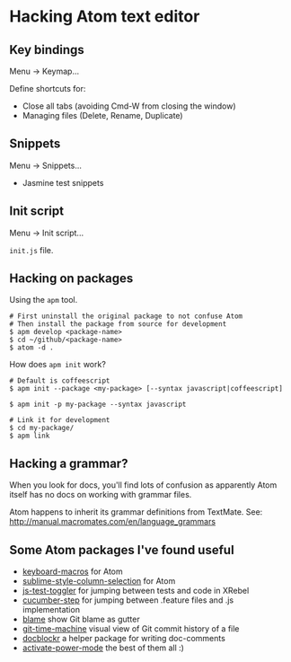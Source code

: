 # Hacking Atom text editor

## Key bindings

Menu -> Keymap...

Define shortcuts for:

- Close all tabs (avoiding Cmd-W from closing the window)
- Managing files (Delete, Rename, Duplicate)

## Snippets

Menu -> Snippets...

- Jasmine test snippets


## Init script

Menu -> Init script...

`init.js` file.


## Hacking on packages

Using the `apm` tool.

    # First uninstall the original package to not confuse Atom
    # Then install the package from source for development
    $ apm develop <package-name>
    $ cd ~/github/<package-name>
    $ atom -d .

How does `apm init` work?

    # Default is coffeescript
    $ apm init --package <my-package> [--syntax javascript|coffeescript]

    $ apm init -p my-package --syntax javascript

    # Link it for development
    $ cd my-package/
    $ apm link


## Hacking a grammar?

When you look for docs, you'll find lots of confusion as apparently
Atom itself has no docs on working with grammar files.

Atom happens to inherit its grammar definitions from TextMate.
See: http://manual.macromates.com/en/language_grammars

## Some Atom packages I've found useful

- [keyboard-macros](https://atom.io/packages/atom-keyboard-macros) for Atom
- [sublime-style-column-selection](https://atom.io/packages/sublime-style-column-selection) for Atom
- [js-test-toggler](https://github.com/nene/js-test-toggler) for jumping between tests and code in XRebel
- [cucumber-step](https://github.com/nene/atom-cucumber-step) for jumping between .feature files and .js implementation
- [blame](https://atom.io/packages/blame) show Git blame as gutter
- [git-time-machine](https://atom.io/packages/git-time-machine) visual view of Git commit history of a file
- [docblockr](https://atom.io/packages/docblockr) a helper package for writing doc-comments
- [activate-power-mode](https://atom.io/packages/activate-power-mode) the best of them all :)
